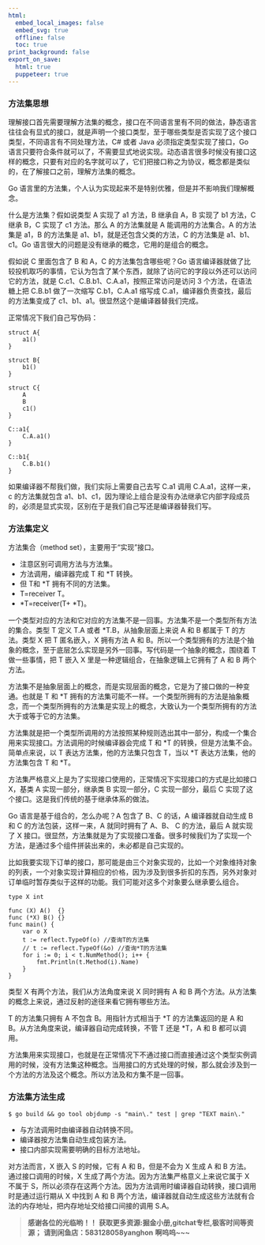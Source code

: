 ```yaml
---
html:
  embed_local_images: false
  embed_svg: true
  offline: false
  toc: true
print_background: false
export_on_save:
  html: true
  puppeteer: true
---
```

### 方法集思想

理解接口首先需要理解方法集的概念，接口在不同语言里有不同的做法，静态语言往往会有显式的接口，就是声明一个接口类型，至于哪些类型是否实现了这个接口类型，不同语言有不同处理方法，C#
或者 Java 必须指定类型实现了接口，Go
语言只要符合条件就可以了，不需要显式地说实现。动态语言很多时候没有接口这样的概念，只要有对应的名字就可以了，它们把接口称之为协议，概念都是类似的，在了解接口之前，理解方法集的概念。

Go 语言里的方法集，个人认为实现起来不是特别优雅，但是并不影响我们理解概念。

什么是方法集？假如说类型 A 实现了 a1 方法，B 继承自 A，B 实现了 b1 方法，C 继承 B，C 实现了 c1 方法。那么 A 的方法集就是 A
能调用的方法集合。A 的方法集是 a1，B 的方法集是 a1、b1，就是还包含父类的方法，C 的方法集是 a1、b1、c1。Go
语言很大的问题是没有继承的概念，它用的是组合的概念。

假如说 C 里面包含了 B 和 A，C 的方法集包含哪些呢？Go
语言编译器就做了比较投机取巧的事情，它认为包含了某个东西，就除了访问它的字段以外还可以访问它的方法，就是
C.c1、C.B.b1、C.A.a1，按照正常访问是访问 3 个方法，在语法糖上把 C.B.b1 做了一次缩写 C.b1，C.A.a1 缩写成
C.a1，编译器负责查找，最后的方法集变成了 c1、b1、a1。很显然这个是编译器替我们完成。

正常情况下我们自己写伪码：

    
    
    struct A{
        a1()
    }
    
    struct B{
        b1()
    }
    
    struct C{
        A
        B
        c1()
    }
    
    C::a1{
        C.A.a1()
    }
    
    C::b1{
        C.B.b1()
    }
    

如果编译器不帮我们做，我们实际上需要自己去写 C.a1 调用 C.A.a1，这样一来，c 的方法集就包含
a1、b1、c1，因为理论上组合是没有办法继承它内部字段成员的，必须是显式实现，区别在于是我们自己写还是编译器替我们写。

### 方法集定义

方法集合（method set），主要用于“实现”接口。

  * 注意区别可调用方法与方法集。
  * 方法调用，编译器完成 T 和 *T 转换。
  * 但 T和 *T 拥有不同的方法集。
  * T=receiver T。
  * *T=receiver(T+ *T)。

一个类型对应的方法和它对应的方法集不是一回事。方法集不是一个类型所有方法的集合。类型 T 定义 T.A 或者 *T.B，从抽象层面上来说 A 和 B 都属于
T 的方法。类型 X 把 T 匿名嵌入，X 拥有方法 A 和
B。所以一个类型拥有的方法是个抽象的概念，至于底层怎么实现是另外一回事。写代码是一个抽象的概念，围绕着 T 做一些事情，把 T 嵌入 X
里是一种逻辑组合，在抽象逻辑上它拥有了 A 和 B 两个方法。

方法集不是抽象层面上的概念，而是实现层面的概念，它是为了接口做的一种变通。也就是 T 和 *T
拥有的方法集可能不一样。一个类型所拥有的方法是抽象概念，而一个类型所拥有的方法集是实现上的概念，大致认为一个类型所拥有的方法大于或等于它的方法集。

方法集就是把一个类型所调用的方法按照某种规则选出其中一部分，构成一个集合用来实现接口。方法调用的时候编译器会完成 T 和 *T
的转换，但是方法集不会。简单点来说，以 T 表达方法集，他的方法集只包含 T，当以 *T 表达方法集，他的方法集包含 T 和 *T。

方法集严格意义上是为了实现接口使用的，正常情况下实现接口的方式是比如接口 X，基类 A 实现一部分，继承类 B 实现一部分，C 实现一部分，最后 C
实现了这个接口。这是我们传统的基于继承体系的做法。

Go 语言是基于组合的，怎么办呢？A 包含了 B、C 的话，A 编译器就自动生成 B 和 C 的方法包装，这样一来，A 就同时拥有了 A、B、 C
的方法，最后 A 就实现了 X 接口。很显然，方法集就是为了实现接口准备。很多时候我们为了实现一个方法，是通过多个组件拼装出来的，未必都是自己实现的。

比如我要实现下订单的接口，那可能是由三个对象实现的，比如一个对象维持对象的列表，一个对象实现计算相应的价格，因为涉及到很多折扣的东西，另外对象对订单临时暂存类似于这样的功能。我们可能对这多个对象要么继承要么组合。

    
    
    type X int
    
    func (X) A()  {}
    func (*X) B() {}
    func main() {
        var o X
        t := reflect.TypeOf(o) //查询T的方法集
        // t := reflect.TypeOf(&o) //查询*T的方法集
        for i := 0; i < t.NumMethod(); i++ {
            fmt.Println(t.Method(i).Name)
        }
    }
    

类型 X 有两个方法，我们从方法角度来说 X 同时拥有 A 和 B 两个方法。从方法集的概念上来说，通过反射的途径来看它拥有哪些方法。

T 的方法集只拥有 A 不包含 B。用指针方式相当于 *T 的方法集返回的是 A 和 B。从方法角度来说，编译器自动完成转换，不管 T 还是 *T，A 和
B 都可以调用。

方法集用来实现接口，也就是在正常情况下不通过接口而直接通过这个类型实例调用的时候，没有方法集这种概念。当用接口的方式处理的时候，那么就会涉及到一个方法的方法及这个概念。所以方法及和方集不是一回事。

### 方法集方法生成

    
    
    $ go build && go tool objdump -s "main\." test | grep "TEXT main\."
    

  * 与方法调用时由编译器自动转换不同。
  * 编译器按方法集自动生成包装方法。
  * 接口内部实现需要明确的目标方法地址。

对方法而言，X 嵌入 S 的时候，它有 A 和 B，但是不会为 X 生成 A 和 B 方法。通过接口调用的时候，X
生成了两个方法。因为方法集严格意义上来说它属于 X 不属于 S，所以必须存在这两个方法。因为方法调用时编译器自动转换，接口调用时是通过运行期从 X 中找到
A 和 B 两个方法，编译器就自动生成这些方法就有合法的内存地址，把内存地址交给接口间接的调用 S.A。

> **感谢各位的光临哟！！**
> **获取更多资源:掘金小册,gitchat专栏,极客时间等资源；**
> **请到闲鱼店：583128058yanghon**
> **啊呜呜~~~**